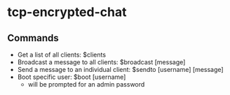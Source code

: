 # tcp-encrypted-chat

## Commands
- Get a list of all clients:              $clients
- Broadcast a message to all clients:     $broadcast [message]
- Send a message to an individual client: $sendto [username] [message]
- Boot specific user: $boot [username]
  - will be prompted for an admin password
